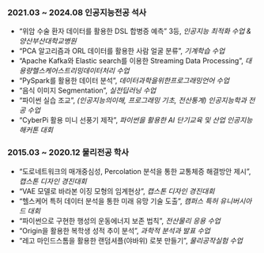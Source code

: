 ### **2021.03 ~ 2024.08 인공지능전공 석사**

- “위암 수술 환자 데이터를 활용한 DSL 합병증 예측” 3등, *인공지능 최적화 수업 & 양산부산대학교병원*
- “PCA 알고리즘과 ORL 데이터를 활용한 사람 얼굴 분류”, *기계학습 수업*
- “Apache Kafka와 Elastic search를 이용한 Streaming Data Processing”, *대용량헬스케어스트리밍데이터처리 수업*
- “PySpark를 활용한 데이터 분석”, *데이터과학을위한프로그래밍언어 수업*
- “음식 이미지 Segmentation”, *실전딥러닝 수업*
- “파이썬 실습 조교”, *(인공지능의이해, 프로그래밍 기초, 전산통계) 인공지능학과 전공 수업*
- “CyberPi 활용 미니 선풍기 제작”, *파이썬을 활용한 AI 단기교육 및 산업 인공지능 해커톤 대회*

### **2015.03 ~ 2020.12 물리전공 학사**

- “도로네트워크의 매개중심성, Percolation 분석을 통한 교통체증 해결방안 제시”, *캡스톤 디자인 경진대회*
- “VAE 모델로 바라본 이징 모형의 임계현상”, *캡스톤 디자인 경진대회*
- “헬스케어 특허 데이터 분석을 통한 미래 유망 기술 도출”, *캠퍼스 특허 유니버시아드 대회*
- “파이썬으로 구현한 행성의 운동에너지 보존 법칙”, *전산물리 응용 수업*
- “Origin을 활용한 복학생 성적 추이 분석”, *과학적 분석과 발표 수업*
- “레고 마인드스톰을 활용한 랜덤셔플(야바위) 로봇 만들기”, *물리공작실험 수업*
